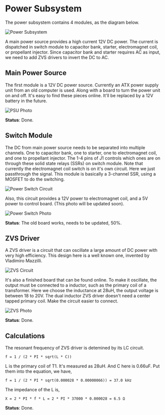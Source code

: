 # Power Subsystem

The power subsystem contains 4 modules, as the diagram below.

![Power Subsystem](Img/PowerSubsystem.png)

A main power source provides a high current 12V DC power. The current is dispatched in switch module to capacitor bank, starter, electromagnet coil, or propellant injector. Since capacitor bank and starter requires AC as input, we need to add ZVS drivers to invert the DC to AC.

## Main Power Source

The first module is a 12V DC power source. Currently an ATX power supply unit from an old computer is used. Along with a board to turn the power unit on and off. It's easy to find these pieces online. It'll be replaced by a 12V battery in the future.

![PSU Photo](Img/PsuPhoto.jpg)

**Status**: Done.

## Switch Module

The DC from main power source needs to be separated into multiple channels. One to capacitor bank, one to starter, one to electromagnet coil, and one to propellant injector. The 1-4 pins of J1 controls which ones are on through these solid state relays (SSRs) on switch module. Note that currently the electromagnet coil switch is on it's own circuit. Here we just passthrough the signal. This module is basically a 3-channel SSR, using a MOSFET to do the switching.

![Power Switch Circuit](Img/PowerSwitchCircuit.png)

Also, this circuit provides a 12V power to electromagnet coil, and a 5V power to control board. (This photo will be updated soon).

![Power Switch Photo](Img/PowerSwitchPhoto.jpg)

**Status**: The old board works, needs to be updated, 50%.

## ZVS Driver

A ZVS driver is a circuit that can oscillate a large amount of DC power with very high efficiency. This design here is a well known one, invented by Vladimiro Mazzilli.

![ZVS Circuit](Img/ZvsCircuit.png)

It's also a finished board that can be found online. To make it oscillate, the output must be connected to a inductor, such as the primary coil of a transformer. Here we choose the inductance at 28uH, the output voltage is between 18 to 20V. The dual inductor ZVS driver doesn't need a center tapped primary coil. Make the circuit easier to connect.

![ZVS Photo](Img/ZvsPhoto.jpg)

**Status**: Done.

## Calculations

The resonant frequency of ZVS driver is detemined by its LC circuit.

`f = 1 / (2 * PI * sqrt(L * C))`

L is the primary coil of T1. It's measured as 28uH. And C here is 0.66uF. Put them into the equation, we have,

`f = 1 / (2 * PI * sqrt(0.000028 * 0.00000066)) = 37.0 kHz`

The impedance of the L is,

`X = 2 * PI * f * L = 2 * PI * 37000 * 0.000028 = 6.5 Ω`

**Status**: Done.
